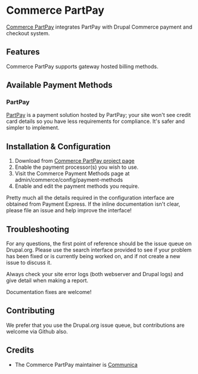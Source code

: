 # Commerce PartPay

[Commerce PartPay](http://drupal.org/project/commerce_partpay) integrates PartPay with Drupal Commerce payment and checkout system.

## Features

Commerce PartPay supports gateway hosted billing methods.

## Available Payment Methods

### PartPay

[PartPay](https://partpay.co.nz) is a 
payment solution hosted by PartPay; your site won't see credit card details so
you have less requirements for compliance. It's safer and simpler to implement.


## Installation & Configuration

1. Download from [Commerce PartPay project page](http://drupal.org/project/commerce_partpay)
2. Enable the payment processor(s) you wish to use.
3. Visit the Commerce Payment Methods page at admin/commerce/config/payment-methods
4. Enable and edit the payment methods you require.

Pretty much all the details required in the configuration interface are obtained from
Payment Express. If the inline documentation isn't clear, please file an issue and help
improve the interface!

## Troubleshooting

For any questions, the first point of reference should be the issue queue on Drupal.org. 
Please use the search interface provided to see if your problem has been fixed or is 
currently being worked on, and if not create a new issue to discuss it.

Always check your site error logs (both webserver and Drupal logs) and give detail when
making a report.

Documentation fixes are welcome!

## Contributing

We prefer that you use the Drupal.org issue queue, but contributions are welcome via
Github also.

## Credits

* The Commerce PartPay maintainer is [Communica](https://communica.nz)
